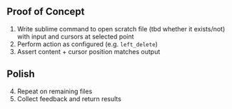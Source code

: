 ## Proof of Concept
1. Write sublime command to open scratch file (tbd whether it exists/not) with input and cursors at selected point
2. Perform action as configured (e.g. `left_delete`)
3. Assert content + cursor position matches output

## Polish
4. Repeat on remaining files
5. Collect feedback and return results